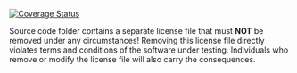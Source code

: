 [![Coverage Status](https://coveralls.io/repos/github/Ilkka20/softwareTest/badge.svg?branch=main)](https://coveralls.io/github/Ilkka20/softwareTest?branch=main)

Source code folder contains a separate license file that must **NOT** be removed under any circumstances!
Removing this license file directly violates terms and conditions of the software under testing.
Individuals who remove or modify the license file will also carry the consequences.
